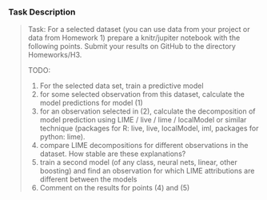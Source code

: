 ### Task Description
> Task:
> For a selected dataset (you can use data from your project or data from Homework 1) prepare a knitr/jupiter notebook with the following points.
> Submit your results on GitHub to the directory Homeworks/H3.
> 
> TODO:
> 
> 1. For the selected data set, train a predictive model
> 2. for some selected observation from this dataset, calculate the model predictions for model (1)
> 3. for an observation selected in (2), calculate the decomposition of model prediction using LIME / live / lime / localModel or similar technique (packages for R: live, live, localModel, iml, packages for python: lime).
> 4. compare LIME decompositions for different observations in the dataset. How stable are these explanations?
> 5. train a second model (of any class, neural nets, linear, other boosting) and find an observation for which LIME attributions are different between the models
> 6. Comment on the results for points (4) and (5)
